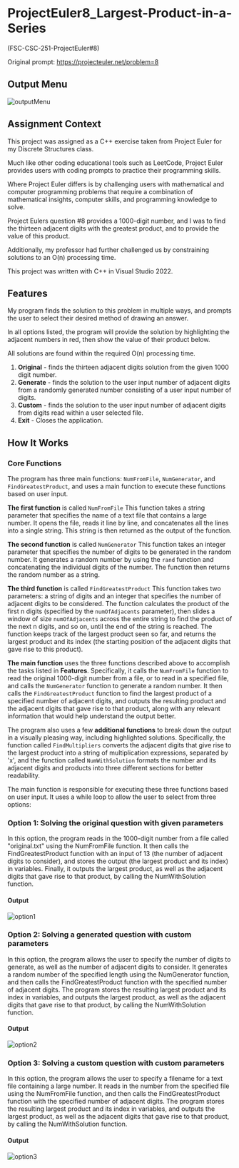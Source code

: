 # ProjectEuler8_Largest-Product-in-a-Series

(FSC-CSC-251-ProjectEuler#8)

Original prompt:
https://projecteuler.net/problem=8

## Output Menu

![outputMenu](images/outputMenu.png)

## Assignment Context

This project was assigned as a C++ exercise taken from Project Euler for my Discrete Structures class.

Much like other coding educational tools such as LeetCode, Project Euler provides users with coding prompts to practice their programming skills.

Where Project Euler differs is by challenging users with mathematical and computer programming problems that require a combination of mathematical insights, computer skills, and programming knowledge to solve.

Project Eulers question #8 provides a 1000-digit number, and I was to find the thirteen adjacent digits with the greatest product, and to provide the value of this product.

Additionally, my professor had further challenged us by constraining solutions to an O(n) processing time. 

This project was written with C++ in Visual Studio 2022.

## Features

My program finds the solution to this problem in multiple ways, and prompts the user to select their desired method of drawing an answer. 

In all options listed, the program will provide the solution by highlighting the adjacent numbers in red, then show the value of their product below. 

All solutions are found within the required O(n) processing time.

1. **Original** - finds the thirteen adjacent digits solution from the given 1000 digit number. 
2. **Generate** - finds the solution to the user input number of adjacent digits from a randomly generated number consisting of a user input number of digits. 
3. **Custom** - finds the solution to the user input number of adjacent digits from digits read within a user selected file. 
4. **Exit** - Closes the application.

## How It Works

### Core Functions

The program has three main functions: `NumFromFile`, `NumGenerator`, and `FindGreatestProduct`, and uses a main function to execute these functions based on user input.

**The first function** is called `NumFromFile` 
This function takes a string parameter that specifies the name of a text file that contains a large number. 
It opens the file, reads it line by line, and concatenates all the lines into a single string. 
This string is then returned as the output of the function.

**The second function** is called `NumGenerator` 
This function takes an integer parameter that specifies the number of digits to be generated in the random number. 
It generates a random number by using the `rand` function and concatenating the individual digits of the number. 
The function then returns the random number as a string.

**The third function** is called `FindGreatestProduct` 
This function takes two parameters: a string of digits and an integer that specifies the number of adjacent digits to be considered. 
The function calculates the product of the first n digits (specified by the `numOfAdjacents` parameter), then slides a window of size `numOfAdjacents` across the entire string to find the product of the next n digits, and so on, until the end of the string is reached. 
The function keeps track of the largest product seen so far, and returns the largest product and its index (the starting position of the adjacent digits that gave rise to this product).

**The main function** uses the three functions described above to accomplish the tasks listed in **Features**. 
Specifically, it calls the `NumFromFile` function to read the original 1000-digit number from a file, or to read in a specified file, and calls the `NumGenerator` function to generate a random number. 
It then calls the `FindGreatestProduct` function to find the largest product of a specified number of adjacent digits, and outputs the resulting product and the adjacent digits that gave rise to that product, along with any relevant information that would help understand the output better.

The program also uses a few **additional functions** to break down the output in a visually pleasing way, including highlighted solutions. 
Specifically, the function called `FindMultipliers` converts the adjacent digits that give rise to the largest product into a string of multiplication expressions, separated by 'x', and the function called `NumWithSolution` formats the number and its adjacent digits and products into three different sections for better readability.

The main function is responsible for executing these three functions based on user input. It uses a while loop to allow the user to select from three options:

### Option 1: Solving the original question with given parameters 

In this option, the program reads in the 1000-digit number from a file called "original.txt" using the NumFromFile function. 
It then calls the FindGreatestProduct function with an input of 13 (the number of adjacent digits to consider), and stores the output (the largest product and its index) in variables. 
Finally, it outputs the largest product, as well as the adjacent digits that gave rise to that product, by calling the NumWithSolution function.

#### Output
![option1](images/option1.png)

### Option 2: Solving a generated question with custom parameters

In this option, the program allows the user to specify the number of digits to generate, as well as the number of adjacent digits to consider. 
It generates a random number of the specified length using the NumGenerator function, and then calls the FindGreatestProduct function with the specified number of adjacent digits. 
The program stores the resulting largest product and its index in variables, and outputs the largest product, as well as the adjacent digits that gave rise to that product, by calling the NumWithSolution function.

#### Output
![option2](images/option2.png)

### Option 3: Solving a custom question with custom parameters

In this option, the program allows the user to specify a filename for a text file containing a large number. 
It reads in the number from the specified file using the NumFromFile function, and then calls the FindGreatestProduct function with the specified number of adjacent digits. 
The program stores the resulting largest product and its index in variables, and outputs the largest product, as well as the adjacent digits that gave rise to that product, by calling the NumWithSolution function.

#### Output
![option3](images/option3.png)
